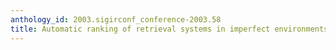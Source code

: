 ```yaml
---
anthology_id: 2003.sigirconf_conference-2003.58
title: Automatic ranking of retrieval systems in imperfect environments
---
```

